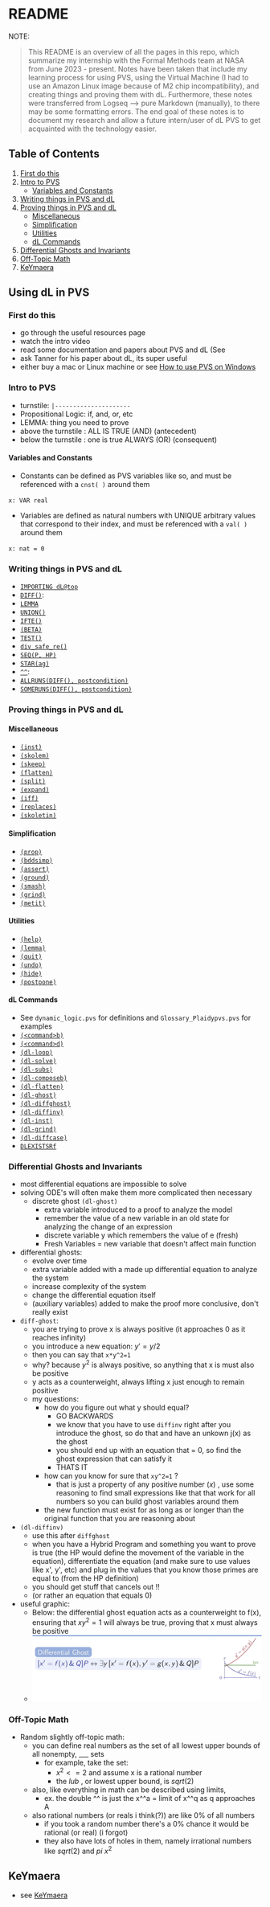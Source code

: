 README
======
NOTE:

> This README is an overview of all the pages in this repo, which summarize my
internship with the Formal Methods team at NASA from June 2023 - present. Notes
have been taken that include my learning process for using PVS, using the
Virtual Machine (I had to use an Amazon Linux image because of M2 chip
incompatibility), and creating things and proving them with dL. Furthermore,
these notes were transferred from Logseq --> pure Markdown (manually), to there
may be some formatting errors. The end goal of these notes is to document my
research and allow a future intern/user of dL PVS to get acquainted with the
technology easier. 

## Table of Contents
1. [First do this](#first-do-this)
2. [Intro to PVS](#intro-to-pvs)
   * [Variables and Constants](#variables-and-constants)
3. [Writing things in PVS and dL](#writing-things-in-pvs-and-dl)
4. [Proving things in PVS and dL](#proving-things-in-pvs-and-dl)
   * [Miscellaneous](#miscellaneous)
   * [Simplification](#simplification)
   * [Utilities](#utilities)
   * [dL Commands](#dl-commands)
5. [Differential Ghosts and Invariants](#differential-ghosts-and-invariants)
6. [Off-Topic Math](#off-topic-math)
7. [KeYmaera](#KeYmaera)

## Using dL in PVS
### First do this
- go through the useful resources page
- watch the intro video
- read some documentation and papers about PVS and dL (See 
- ask Tanner for his paper about dL, its super useful
- either buy a mac or Linux machine or see [How to use PVS on Windows](pages/pvs-on-windows.md)
### Intro to PVS
- turnstile: `|---------------------`
- Propositional Logic: if, and, or, etc
- LEMMA: thing you need to prove
- above the turnstile : ALL IS TRUE (AND) (antecedent)
- below the turnstile : one is true ALWAYS (OR) (consequent)
#### Variables and Constants
- Constants can be defined as PVS variables like so, and must be referenced with
a `cnst( )` around them

`x: VAR real`

- Variables are defined as natural numbers with UNIQUE arbitrary values that
correspond to their index, and must be referenced with a `val( )` around them

`x: nat = 0`

### Writing things in PVS and dL
- [`IMPORTING dL@top`](pages/IMPORTING.md)
- [`DIFF()`](pages/DIFF.md): 
- [`LEMMA`](pages/lemma.md) 
- [`UNION()`](pages/UNION.md) 
- [`IFTE()`](pages/IFTE.md) 
- [`(BETA)`](pages/beta.md)
- [`TEST()`](pages/test.md)
- [`div_safe_re()`](pages/div_safe_re.md) 
- [`SEQ(P, HP)` ](pages/SEQ.md) 
- [`STAR(ag)` ](pages/star.md) 
- [`^^`](pages/exponentiation.md): 
- [`ALLRUNS(DIFF(), postcondition)`](pages/ALLRUNS.md)
- [`SOMERUNS(DIFF(), postcondition)`](pages/SOMERUNS.md)
### Proving things in PVS and dL
#### Miscellaneous
- [`(inst)`](pages/inst.md)
- [`(skolem)`](pages/skolem.md)
- [`(skeep)`](pages/skeep.md)
- [`(flatten)`](pages/flatten.md)
- [`(split)`](pages/)
- [`(expand)`](pages/expand.md)
- [`(iff)`](pages/IFF.md)
- [`(replaces)`](pages/replaces.md)
- [`(skoletin)`](pages/skoletin.md)
#### Simplification
- [`(prop)`](pages/prop.md)
- [`(bddsimp)`](pages/bddsimp.md)
- [`(assert)`](pages/assert.md)
- [`(ground)`](pages/ground.md)
- [`(smash)`](pages/smash.md)
- [`(grind)`](pages/grind.md)
- [`(metit)`](metit.md)
#### Utilities
- [`(help)`](pages/help.md)
- [`(lemma)`](pages/lemma.md)
- [`(quit)`](pages/quit.md)
- [`(undo)`](pages/undo.md)
- [`(hide)`](pages/hide.md)
- [`(postpone)`](postpone.md)
#### dL Commands
- See `dynamic_logic.pvs` for definitions and `Glossary_Plaidypvs.pvs` for
examples  
- [`(<command>b)`](pages/box.md)
- [`(<command>d)`](pages/diamond.md)
- [`(dl-loop)`](pages/loop.md)
- [`(dl-solve)`](pages/solve.md)
- [`(dl-subs)`](pages/sub.md)
- [`(dl-composeb)`](pages/compose.md)
- [`(dl-flatten)`](pages/flatten.md)
- [`(dl-ghost)`](pages/ghosts.md)
- [`(dl-diffghost)`](pages/diffghost.md)
- [`(dl-diffinv)`](pages/diffinv.md)
- [`(dl-inst)`](pages/inst.md)
- [`(dl-grind)`](pages/dl-grind.md)
- [`(dl-diffcase)`](pages/diffcase.md)
- [`DLEXISTSRf`](pages/DLEXISTSRf.md)

### Differential Ghosts and Invariants
- most differential equations are impossible to solve
- solving ODE's will often make them more complicated then necessary
  - discrete ghost `(dl-ghost)` 
    - extra variable introduced to a proof to analyze the model
    - remember the value of a new variable in an old state for analyzing the
    change of an expression
    - discrete variable y which remembers the value of e (fresh)
    - Fresh Variables = new variable that doesn't affect main function
- differential ghosts:
  - evolve over time
  - extra variable added with a made up differential equation to analyze the
  system
  - increase complexity of the system
  - change the differential equation itself
  - (auxiliary variables) added to make the proof more conclusive, don't really
  exist
- `diff-ghost`: 
  - you are trying to prove x is always positive (it approaches 0 as it reaches
  infinity)
  - you introduce a new equation: $y' = y/2$
  - then you can say that `x*y^2=1`
  - why? because $y^2$ is always positive, so anything that x is must also be
  positive
  - y acts as a counterweight, always lifting x just enough to remain positive
  - my questions:
    - how do you figure out what y should equal?
      - GO BACKWARDS
      - we know that you have to use `diffinv` right after you introduce the
      ghost, so do that and have an unkown j(x) as the ghost
      - you should end up with an equation that = 0, so find the ghost
      expression that can satisfy it
      - THATS IT
    - how can you know for sure that `xy^2=1` ?
      - that is just a property of any positive number $(x)$ , use some
      reasoning to find small expressions like that that work for all numbers so
      you can build ghost variables around them
    - the new function must exist for as long as or longer than the original
    function that you are reasoning about
- `(dl-diffinv)`
  - use this after `diffghost`
  - when you have a Hybrid Program and something you want to prove is true (the
  HP would define the movement of the variable in the equation), differentiate
  the equation (and make sure to use values like x', y', etc) and plug in the
  values that you know those primes are equal to (from the HP definition)
  - you should get stuff that cancels out !!
  - (or rather an equation that equals 0)
- useful graphic:
  - Below: the differential ghost equation acts as a counterweight to f(x),
  ensuring that $xy^2 = 1$ will always be true, proving that x must always be
  positive
  - ![image_1687872581667_0.png](assets/image_1687872581667_0_1688677124071_0.png)

### Off-Topic Math
- Random slightly off-topic math:
  - you can define real numbers as the set of all lowest upper bounds of all
  nonempty, ___ sets
    - for example, take the set:
      - $x^2 <= 2$  and assume x is a rational number
      - the $lub$ , or lowest upper bound, is $sqrt(2)$
  - also, like everything in math can be described using limits,
    - ex. the double ^^ is just the x^^a = limit of x^^q as q approaches A
  - also rational numbers (or reals i think(?)) are like 0% of all numbers
    - if you took a random number there's a 0% chance it would be rational (or
    real) (i forgot)
    - they also have lots of holes in them, namely irrational numbers like
    $sqrt(2)$ and $pi$
$x^2$
## KeYmaera
- see [KeYmaera](pages/keymaera.md)
